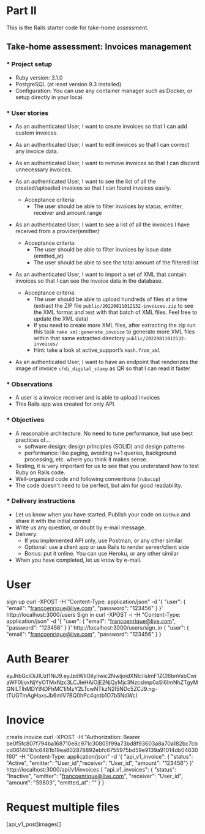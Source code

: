 # Part II

This is the Rails starter code for take-home assessment.

## Take-home assessment: Invoices management

### * Project setup
- Ruby version: 3.1.0
- PostgreSQL (at least version 9.3 installed)
- Configuration: You can use any container manager such as Docker, or setup directly in your local.

### * User stories
- As an authenticated User, I want to create invoices so that I can add custom invoices.

- As an authenticated User, I want to edit invoices so that I can correct any invoice data.

- As an authenticated User, I want to remove invoices so that I can discard unnecessary invoices.

- As an authenticated User, I want to see the list of all the created/uploaded invoices so that I can found invoices easily.
  + Acceptance criteria:
    - The user should be able to filter invoices by status, emitter, receiver and amount range

- As an authenticated User, I want to see a list of all the invoices I have received from a provider(emitter)
  + Acceptance criteria:
    - The user should be able to filter invoices by issue date (emitted_at)
    - The user should be able to see the total amount of the filtered list

- As an authenticated User, I want to import a set of XML that contain invoices so that I can see the invoice data in the database.
  + Acceptance criteria:
    - The user should be able to upload hundreds of files at a time (extract the ZIP file `public/20220811012132-invoices.zip` to see the XML format and test with that batch of XML files. Feel free to update the XML data)
    - If you need to create more XML files, after extracting the zip run this task `rake xml:generate_invoice` to generate more XML files within that same extracted directory `public/20220811012132-invoices/`
    - Hint: take a look at active_support’s `Hash.from_xml`

- As an authenticated User, I want to have an endpoint that renderizes the image of invoice `cfdi_digital_stamp` as QR so that I can read it faster

### * Observations
- A user is a invoice receiver and is able to upload invoices
- This Rails app was created for only API.

### * Objectives
- A reasonable architecture. No need to tune performance, but use best practices of...
  - software design: design principles (SOLID) and design patterns
  - performance: like paging, avoiding n+1 queries, background processing, etc. where you think it makes sense.
- Testing, it is very important for us to see that you understand how to test Ruby on Rails code.
- Well-organized code and following conventions (`rubocop`)
- The code doesn't need to be perfect, but aim for good readability.

### * Delivery instructions
- Let us know when you have started. Publish your code on `Github` and share it with the initial commit
- Write us any question, or doubt by e-mail message.
- Delivery:
  - If you implemented API only, use Postman, or any other similar
  - Optional: use a client app or use Rails to render server/client side
  - Bonus: put it online. You can use Heroku, or any other similar
- When you have completed, let us know by e-mail.

# User
sign up
curl -XPOST -H "Content-Type: application/json" -d '{ "user": { "email": "francoenrique@live.com", "password": "123456" } }' http://localhost:3000/users
Sign in
curl -XPOST -i -H "Content-Type: application/json" -d '{ "user": { "email": "francoenrique@live.com", "password": "123456" } }' http://localhost:3000/users/sign_in
{
    "user": {
        "email": "francoenrique@live.com",
        "password": "123456"
    }
}

# Auth Bearer 
eyJhbGciOiJIUzI1NiJ9.eyJzdWIiOiIyIiwic2NwIjoidXNlciIsImF1ZCI6bnVsbCwiaWF0IjoxNjYyOTMxNzc3LCJleHAiOjE2NjQyMjc3NzcsImp0aSI6ImNhZTgyMGNlLTlhMDYtNDFhMC1iMzY2LTcwNTkzN2I5NDc5ZCJ9.ng-tTUGTmAgHaxsJb6mlV7BQ0hPc4qntb1O7b5NdWcI

# Inovice
create inovice
curl -XPOST -H "Authorization: Bearer be0f5fc807f794ba168710e8c971c30805f99a73bd8f93603a8a70a182bc7cbcd061401b1c6481b19ea802878892ebfc6755975bd59e9139a91014db04630f60" -H "Content-Type: application/json" -d '{ "api_v1_invoice": { "status": "Active", "emitter": "User_id","receiver": "User_id", "amount": "123456"} }' http://localhost:3000/api/v1/invoices
{
    "api_v1_invoices": {
        "status": "Inactive",
        "emitter": "francoenrique@live.com",
        "receiver": "User_id",
        "amount": "59803",
        "emitted_at": ""
    }
}

# Request multiple files
[api_v1_post]images[]
